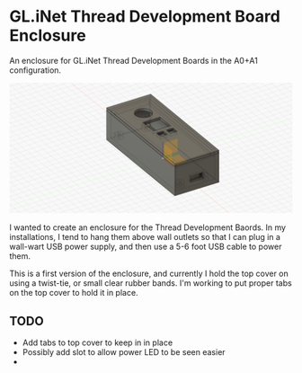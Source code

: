 # GL.iNet Thread Development Board Enclosure
An enclosure for GL.iNet Thread Development Boards in the A0+A1 configuration.

![Alt text](TDB%20Enclosure%202%20v8.png)

I wanted to create an enclosure for the Thread Development Baords.  In my installations, I tend to hang them above wall outlets so that I can plug in a wall-wart USB power supply, and then use a 5-6 foot USB cable to power them.

This is a first version of the enclosure, and currently I hold the top cover on using a twist-tie, or small clear rubber bands.  I'm working to put proper tabs on the top cover to hold it in place.

## TODO

- Add tabs to top cover to keep in in place
- Possibly add slot to allow power LED to be seen easier
- 
